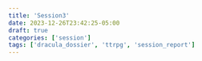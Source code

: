 ```yaml
---
title: 'Session3'
date: 2023-12-26T23:42:25-05:00
draft: true
categories: ['session']
tags: ['dracula_dossier', 'ttrpg', 'session_report']
---
```

